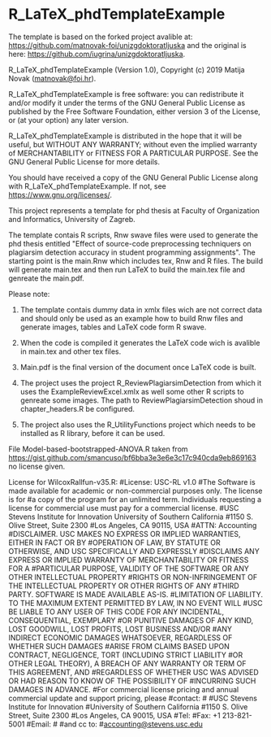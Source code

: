 # R_LaTeX_phdTemplateExample

The template is based on the forked project avalible at: https://github.com/matnovak-foi/unizgdoktoratljuska and the original is here: https://github.com/iugrina/unizgdoktoratljuska. 

R_LaTeX_phdTemplateExample (Version 1.0), Copyright (c) 2019 Matija Novak (matnovak@foi.hr).

R_LaTeX_phdTemplateExample is free software: you can redistribute it and/or modify
it under the terms of the GNU General Public License as published by
the Free Software Foundation, either version 3 of the License, or
(at your option) any later version.

R_LaTeX_phdTemplateExample is distributed in the hope that it will be useful,
but WITHOUT ANY WARRANTY; without even the implied warranty of
MERCHANTABILITY or FITNESS FOR A PARTICULAR PURPOSE.  See the
GNU General Public License for more details.

You should have received a copy of the GNU General Public License
along with R_LaTeX_phdTemplateExample.  If not, see <https://www.gnu.org/licenses/>.

This project represents a template for phd thesis at Faculty of Organization and Informatics, University of Zagreb.

The template contais R scripts, Rnw swave files were used to generate the phd thesis entitled "Effect of source-code preprocessing techniquers on plagiarsim detection accuracy in 
student programming assignments". The starting point is the main.Rnw which includes tex, Rnw and R files. The build will generate main.tex and then run LaTeX to build the main.tex file and genreate the main.pdf.

Please note:

1. The template contais dummy data in xmlx files wich are not correct data and should only be used as an example how to build Rnw files and generate images, tables and LaTeX code form R swave. 

2. When the code is compiled it generates the LaTeX code wich is avalible in main.tex and other tex files. 

3. Main.pdf is the final version of the document once LaTeX code is built.

4. The project uses the project R_ReviewPlagiarsimDetection from which it uses the ExampleReviewExcel.xmlx as well some other R scripts to genreate some images. The path to ReviewPlagiarsimDetection shoud in chapter_headers.R be configured. 

5. The project also uses the R_UtilityFunctions project which needs to be installed as R library, before it can be used.

File Model-based-bootstrapped-ANOVA.R taken from https://gist.github.com/smancuso/bf6bba3e3e6e3c17c940cda9eb869163 no license given.

License for WilcoxRallfun-v35.R:
#License: USC-RL v1.0
#The Software is made available for academic or non-commercial purposes only. The license is for 
#a copy of the program for an unlimited term. Individuals requesting a license for commercial use must pay for a commercial license.
#USC Stevens Institute for Innovation University of Southern California
#1150 S. Olive Street, Suite 2300
#Los Angeles, CA 90115, USA
#ATTN: Accounting
#DISCLAIMER.  USC MAKES NO EXPRESS OR IMPLIED WARRANTIES, EITHER IN FACT OR BY 
#OPERATION OF LAW, BY STATUTE OR OTHERWISE, AND USC SPECIFICALLY AND EXPRESSLY 
#DISCLAIMS ANY EXPRESS OR IMPLIED WARRANTY OF MERCHANTABILITY OR FITNESS FOR A 
#PARTICULAR PURPOSE, VALIDITY OF THE SOFTWARE OR ANY OTHER INTELLECTUAL PROPERTY 
#RIGHTS OR NON-INFRINGEMENT OF THE INTELLECTUAL PROPERTY OR OTHER RIGHTS OF ANY 
#THIRD PARTY. SOFTWARE IS MADE AVAILABLE AS-IS.
#LIMITATION OF LIABILITY.  TO THE MAXIMUM EXTENT PERMITTED BY LAW, IN NO EVENT WILL 
#USC BE LIABLE TO ANY USER OF THIS CODE FOR ANY INCIDENTAL, CONSEQUENTIAL, EXEMPLARY 
#OR PUNITIVE DAMAGES OF ANY KIND, LOST GOODWILL, LOST PROFITS, LOST BUSINESS AND/OR 
#ANY INDIRECT ECONOMIC DAMAGES WHATSOEVER, REGARDLESS OF WHETHER SUCH DAMAGES 
#ARISE FROM CLAIMS BASED UPON CONTRACT, NEGLIGENCE, TORT (INCLUDING STRICT LIABILITY 
#OR OTHER LEGAL THEORY), A BREACH OF ANY WARRANTY OR TERM OF THIS AGREEMENT, AND 
#REGARDLESS OF WHETHER USC WAS ADVISED OR HAD REASON TO KNOW OF THE POSSIBILITY OF 
#INCURRING SUCH DAMAGES IN ADVANCE.
#For commercial license pricing and annual commercial update and support pricing, please 
#contact:
#<Licensing Associate Name>
#USC Stevens Institute for Innovation
#University of Southern California
#1150 S. Olive Street, Suite 2300
#Los Angeles, CA 90015, USA
#Tel: <Licensing Associate phone number>
#Fax: +1 213-821-5001
#Email: 
#<Licensing Associate Email> 
#and cc to: 
#accounting@stevens.usc.edu

